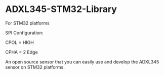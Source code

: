 # ADXL345-STM32-Library
For STM32 platforms

SPI Configuration: 

CPOL = HIGH

CPHA = 2 Edge

An open source sensor that you can easily use and develop the ADXL345 sensor on STM32 platforms.
